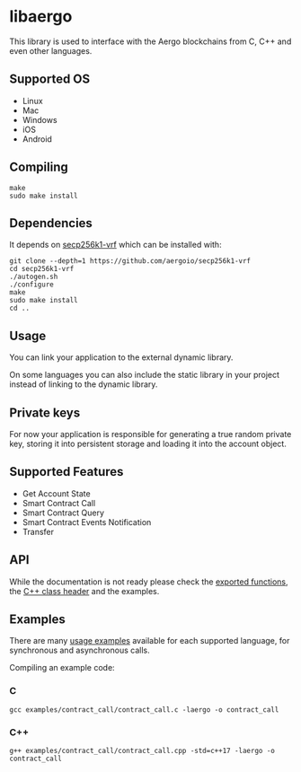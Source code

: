 # libaergo

This library is used to interface with the Aergo blockchains
from C, C++ and even other languages.


## Supported OS

* Linux
* Mac
* Windows
* iOS
* Android


## Compiling

```
make
sudo make install
```


## Dependencies

It depends on [secp256k1-vrf](https://github.com/aergoio/secp256k1-vrf)
which can be installed with:

```
git clone --depth=1 https://github.com/aergoio/secp256k1-vrf
cd secp256k1-vrf
./autogen.sh
./configure
make
sudo make install
cd ..
```


## Usage

You can link your application to the external dynamic library.

On some languages you can also include the static library in your project instead of linking to the dynamic library.


## Private keys

For now your application is responsible for generating a true random private key, storing it into persistent storage
and loading it into the account object.


## Supported Features

* Get Account State
* Smart Contract Call
* Smart Contract Query
* Smart Contract Events Notification
* Transfer


## API

While the documentation is not ready please check the
[exported functions](https://github.com/aergoio/herac/blob/master/aergo.h),
the 
[C++ class header](https://github.com/aergoio/herac/blob/master/aergo.hpp)
and the examples.


## Examples

There are many [usage examples](https://github.com/aergoio/herac/tree/master/examples)
available for each supported language, for synchronous and asynchronous calls.

Compiling an example code:

### C

```
gcc examples/contract_call/contract_call.c -laergo -o contract_call
```

### C++

```
g++ examples/contract_call/contract_call.cpp -std=c++17 -laergo -o contract_call
```
